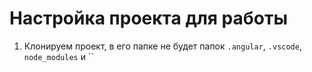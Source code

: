 # Настройка проекта для работы

1. Клонируем проект, в его папке не будет папок `.angular`, `.vscode`, `node_modules` и ``
